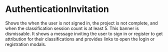 # AuthenticationInvitation

Shows the when the user is not signed in, the project is not complete, and when the classification session count is at least 5. This banner is dismissable. It shows a message inviting the user to sign in or register to get attribution for their classifications and provides links to open the login or registration modals.